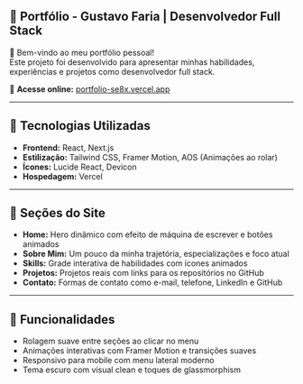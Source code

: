 ## 💼 Portfólio - Gustavo Faria | Desenvolvedor Full Stack

👋 Bem-vindo ao meu portfólio pessoal!  
Este projeto foi desenvolvido para apresentar minhas habilidades, experiências e projetos como desenvolvedor full stack.

🔗 **Acesse online:** [portfolio-se8x.vercel.app](https://portfolio-xdad-7h7nd54tz-fariaa01s-projects.vercel.app)

---

## 🚀 Tecnologias Utilizadas

- **Frontend:** React, Next.js
- **Estilização:** Tailwind CSS, Framer Motion, AOS (Animações ao rolar)
- **Ícones:** Lucide React, Devicon
- **Hospedagem:** Vercel

---

## 📂 Seções do Site

- **Home:** Hero dinâmico com efeito de máquina de escrever e botões animados
- **Sobre Mim:** Um pouco da minha trajetória, especializações e foco atual
- **Skills:** Grade interativa de habilidades com ícones animados
- **Projetos:** Projetos reais com links para os repositórios no GitHub
- **Contato:** Formas de contato como e-mail, telefone, LinkedIn e GitHub

---

## 🧠 Funcionalidades

- Rolagem suave entre seções ao clicar no menu
- Animações interativas com Framer Motion e transições suaves
- Responsivo para mobile com menu lateral moderno
- Tema escuro com visual clean e toques de glassmorphism


